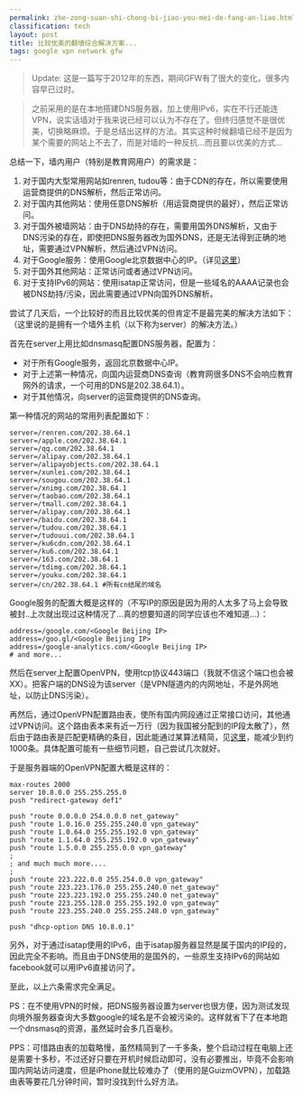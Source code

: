 ```yaml
---
permalink: zhe-zong-suan-shi-chong-bi-jiao-you-mei-de-fang-an-liao.html
classification: tech
layout: post
title: 比较优美的翻墙综合解决方案...
tags: google vpn network gfw
---
```


>Update: 这是一篇写于2012年的东西，期间GFW有了很大的变化，很多内容早已过时。

>之前采用的是在本地搭建DNS服务器，加上使用IPv6，实在不行还能连VPN，说实话墙对于我来说已经可以认为不存在了。但终归感觉不是很优美，切换略麻烦。于是总结出这样的方法。其实这种时候翻墙已经不是因为某个需要的网站上不去了，而是对墙的一种反抗...而且要以优美的方式...

总结一下，墙内用户（特别是教育网用户）的需求是：

1. 对于国内大型常用网站如renren, tudou等：由于CDN的存在，所以需要使用运营商提供的DNS解析，然后正常访问。
2. 对于国内其他网站：使用任意DNS解析（用运营商提供的最好），然后正常访问。
3. 对于国外被墙网站：由于DNS劫持的存在，需要用国外DNS解析，又由于DNS污染的存在，即使把DNS服务器改为国外DNS，还是无法得到正确的地址，需要通过VPN解析，然后通过VPN访问。
4. 对于Google服务：使用Google北京数据中心的IP。（详见[这里](http://blahgeek.com/post/35242450062)）
5. 对于国外其他网站：正常访问或者通过VPN访问。
6. 对于支持IPv6的网站：使用isatap正常访问，但是一些域名的AAAA记录也会被DNS劫持/污染，因此需要通过VPN向国外DNS解析。

尝试了几天后，一个比较好的而且比较优美的但肯定不是最完美的解决方法如下：
（这里说的是拥有一个墙外主机（以下称为server）的解决方法。）

首先在server上用比如dnsmasq配置DNS服务器，配置为：

- 对于所有Google服务，返回北京数据中心IP。
- 对于上述第一种情况，向国内运营商DNS查询（教育网很多DNS不会响应教育网外的请求，一个可用的DNS是202.38.64.1）。
- 对于其他情况，向server的运营商提供的DNS查询。

第一种情况的网站的常用列表配置如下：

```
server=/renren.com/202.38.64.1
server=/apple.com/202.38.64.1
server=/qq.com/202.38.64.1
server=/alipay.com/202.38.64.1
server=/alipayobjects.com/202.38.64.1
server=/xunlei.com/202.38.64.1
server=/sougou.com/202.38.64.1
server=/xnimg.com/202.38.64.1
server=/taobao.com/202.38.64.1
server=/tmall.com/202.38.64.1
server=/alipay.com/202.38.64.1
server=/baidu.com/202.38.64.1
server=/tudou.com/202.38.64.1
server=/tudouui.com/202.38.64.1
server=/ku6cdn.com/202.38.64.1
server=/ku6.com/202.38.64.1
server=/163.com/202.38.64.1
server=/tdimg.com/202.38.64.1
server=/youku.com/202.38.64.1
server=/cn/202.38.64.1 #所有cn结尾的域名

```
Google服务的配置大概是这样的（不写IP的原因是因为用的人太多了马上会导致被封..上次就出现过这种情况了...真的想要知道的同学应该也不难知道...）：

```
address=/google.com/<Google Beijing IP>
address=/goo.gl/<Google Beijing IP>
address=/google-analytics.com/<Google Beijing IP>
# and more...

```
然后在server上配置OpenVPN，使用tcp协议443端口（我就不信这个端口也会被XX）。把客户端的DNS设为该server（是VPN隧道内的内网地址，不是外网地址，以防止DNS污染）。

再然后，通过OpenVPN配置路由表，使所有国内网段通过正常接口访问，其他通过VPN访问。这个路由表本来有近一万行（因为我国被分配到的IP段太散了），然后由于路由表是匹配更精确的条目，因此能通过某算法精简，见[这里](http://ashi009.tumblr.com/post/36581070478/vpn)，能减少到约1000条。具体配置可能有一些细节问题，自己尝试几次就好。

于是服务器端的OpenVPN配置大概是这样的：

```
max-routes 2000
server 10.8.0.0 255.255.255.0
push "redirect-gateway def1"

push "route 0.0.0.0 254.0.0.0 net_gateway"
push "route 1.0.16.0 255.255.240.0 vpn_gateway"
push "route 1.0.64.0 255.255.192.0 vpn_gateway"
push "route 1.1.64.0 255.255.192.0 vpn_gateway"
push "route 1.5.0.0 255.255.0.0 vpn_gateway"
;
; and much much more....
;
push "route 223.222.0.0 255.254.0.0 vpn_gateway"
push "route 223.223.176.0 255.255.240.0 net_gateway"
push "route 223.223.192.0 255.255.240.0 net_gateway"
push "route 223.255.128.0 255.255.192.0 vpn_gateway"
push "route 223.255.240.0 255.255.248.0 vpn_gateway"

push "dhcp-option DNS 10.8.0.1"

```
另外，对于通过isatap使用的IPv6，由于isatap服务器显然是属于国内的IP段的，因此完全不影响。而且由于DNS使用的是国外的，一些原生支持IPv6的网站如facebook就可以用IPv6直接访问了。

至此，以上六条需求完全满足。

PS：在不使用VPN的时候，把DNS服务器设置为server也很方便，因为测试发现向境外服务器查询大多数google的域名是不会被污染的。这样就省下了在本地跑一个dnsmasq的资源，虽然延时会多几百毫秒。

PPS：可惜路由表的加载略慢，虽然精简到了一千多条，整个启动过程在电脑上还是需要十多秒，不过还好只要在开机时候启动即可，没有必要推出，毕竟不会影响国内网站访问速度，但是iPhone就比较难办了（使用的是GuizmOVPN），加载路由表等要花几分钟时间，暂时没找到什么好方法。

